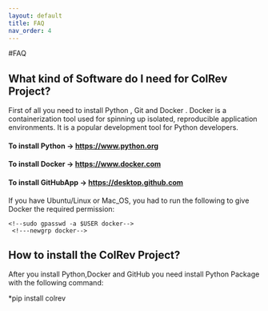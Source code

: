 ```yaml
--- 
layout: default
title: FAQ
nav_order: 4
--- 
```


#FAQ

## What kind of Software do I need for ColRev Project?

First of all you need to install Python , Git and Docker .
Docker is a containerization tool used for spinning up isolated, reproducible application environments. It is a popular development tool for Python developers. 

#### To install Python -> https://www.python.org
#### To install Docker -> https://www.docker.com
#### To install GitHubApp -> https://desktop.github.com

If you have Ubuntu/Linux or Mac_OS, you had to run the following to give Docker the required permission:

    <!--sudo gpasswd -a $USER docker-->
     <!---newgrp docker-->
 


## How to install the ColRev Project?
After you install Python,Docker and GitHub you need install Python Package with the following command:

*pip install colrev 




